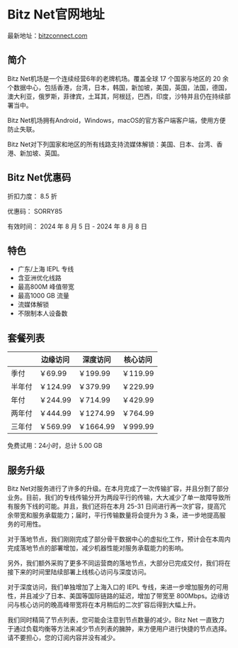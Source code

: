 # Bitz Net官网地址

最新地址：[bitzconnect.com](https://my.bitzconnect.com/#/register?code=n1fs4toV)

## 简介

Bitz Net机场是一个连续经营6年的老牌机场。覆盖全球 17 个国家与地区的 20 余个数据中心，包括香港，台湾，日本，韩国，新加坡，美国，英国，法国，德国，澳大利亚，俄罗斯，菲律宾，土耳其，阿根廷，巴西，印度，沙特并且仍在持续部署当中。

Bitz Net机场拥有Android，Windows，macOS的官方客户端客户端，使用方便防止失联。

Bitz Net对下列国家和地区的所有线路支持流媒体解锁：美国、日本、台湾、香港、新加坡、英国。

## Bitz Net优惠码

折扣力度： 8.5 折

优惠码： SORRY85

有效时间： 2024 年 8 月 5 日 - 2024 年 8 月 8 日

## 特色

* 广东/上海 IEPL 专线
* 含亚洲优化线路
* 最高800M 峰值带宽
* 最高1000 GB 流量
* 流媒体解锁
* 不限制本人设备数

## 套餐列表

||边缘访问|深度访问|核心访问|
|----|----|----|----|
|季付|￥69.99|￥199.99|￥119.99|
|半年付|￥124.99|￥379.99|￥229.99|
|年付|￥244.99|￥714.99|￥429.99|
|两年付|￥444.99|￥1274.99|￥764.99|
|三年付|￥569.99|￥1664.99|￥999.99|

免费试用：24小时，总计 5.00 GB

## 服务升级

Bitz Net对服务进行了许多的升级。在本月完成了一次传输扩容，并且分割了部分业务。目前，我们的专线传输分开为两段平行的传输，大大减少了单一故障导致所有服务下线的可能。并且，我们还将在本月 25-31 日间进行再一次扩容，提高冗余带宽和服务承载能力；届时，平行传输数量将会提升为 3 条，进一步地提高服务的可用性。

对于落地节点，我们刚刚完成了部分骨干数据中心的虚拟化工作，预计会在本周内完成落地节点的部署增加，减少机器性能对服务承载能力的影响。

另外，我们额外采购了更多不同运营商的落地节点，大部分已完成交付，我们将在接下来的时间里陆续部署上线核心访问与深度访问。

对于深度访问，我们单独增加了上海入口的 IEPL 专线，来进一步增加服务的可用性，并且减少了日本、美国等国际链路的延迟，增加了带宽至 800Mbps。边缘访问与核心访问的晚高峰带宽将在本月稍后的二次扩容后得到大幅上升。

我们同时精简了节点列表，您可能会注意到节点数量的减少。Bitz Net 一直致力于通过负载均衡等方法来减少节点列表的臃肿，来方便用户进行快捷的节点选择。请不要担心，您的订阅内容并没有减少。
